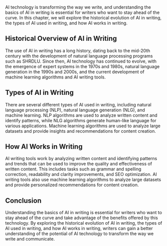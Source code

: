 

AI technology is transforming the way we write, and understanding the basics of AI in writing is essential for writers who want to stay ahead of the curve. In this chapter, we will explore the historical evolution of AI in writing, the types of AI used in writing, and how AI works in writing.

Historical Overview of AI in Writing
------------------------------------

The use of AI in writing has a long history, dating back to the mid-20th century with the development of natural language processing programs such as SHRDLU. Since then, AI technology has continued to evolve, with the emergence of expert systems in the 1970s and 1980s, natural language generation in the 1990s and 2000s, and the current development of machine learning algorithms and AI writing tools.

Types of AI in Writing
----------------------

There are several different types of AI used in writing, including natural language processing (NLP), natural language generation (NLG), and machine learning. NLP algorithms are used to analyze written content and identify patterns, while NLG algorithms generate human-like language for various applications. Machine learning algorithms are used to analyze large datasets and provide insights and recommendations for content creation.

How AI Works in Writing
-----------------------

AI writing tools work by analyzing written content and identifying patterns and trends that can be used to improve the quality and effectiveness of written content. This includes tasks such as grammar and spelling correction, readability and clarity improvements, and SEO optimization. AI writing tools also use machine learning algorithms to analyze large datasets and provide personalized recommendations for content creation.

Conclusion
----------

Understanding the basics of AI in writing is essential for writers who want to stay ahead of the curve and take advantage of the benefits offered by this technology. By exploring the historical evolution of AI in writing, the types of AI used in writing, and how AI works in writing, writers can gain a better understanding of the potential of AI technology to transform the way we write and communicate.
